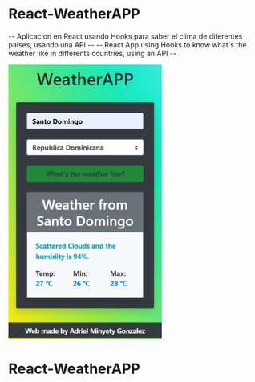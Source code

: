 # React-WeatherAPP

-- Aplicacion en React usando Hooks para saber el clima de diferentes paises, usando una API --
-- React App using Hooks to know what's the weather like in differents countries, using an API --

![card](https://github.com/AdrielMinyety/React-WeatherAPP/blob/master/React-WeatherAPP.png)

# React-WeatherAPP
